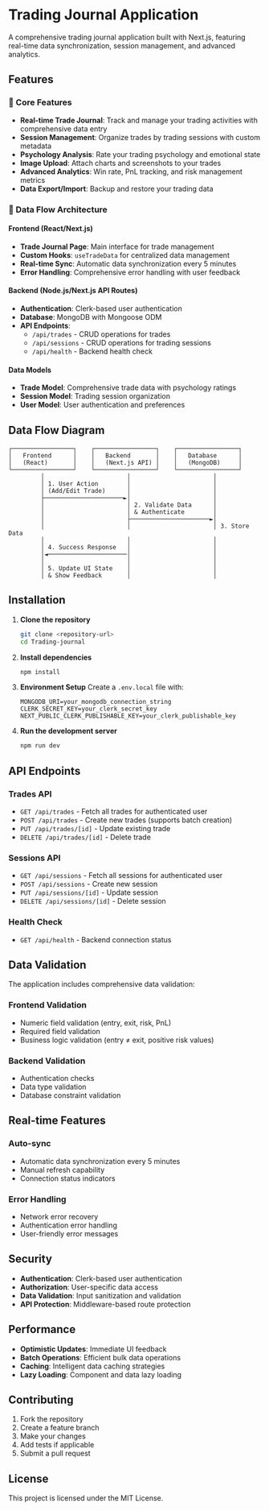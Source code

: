 # Trading Journal Application

A comprehensive trading journal application built with Next.js, featuring real-time data synchronization, session management, and advanced analytics.

## Features

### 🚀 Core Features
- **Real-time Trade Journal**: Track and manage your trading activities with comprehensive data entry
- **Session Management**: Organize trades by trading sessions with custom metadata
- **Psychology Analysis**: Rate your trading psychology and emotional state
- **Image Upload**: Attach charts and screenshots to your trades
- **Advanced Analytics**: Win rate, PnL tracking, and risk management metrics
- **Data Export/Import**: Backup and restore your trading data

### 🔄 Data Flow Architecture

#### Frontend (React/Next.js)
- **Trade Journal Page**: Main interface for trade management
- **Custom Hooks**: `useTradeData` for centralized data management
- **Real-time Sync**: Automatic data synchronization every 5 minutes
- **Error Handling**: Comprehensive error handling with user feedback

#### Backend (Node.js/Next.js API Routes)
- **Authentication**: Clerk-based user authentication
- **Database**: MongoDB with Mongoose ODM
- **API Endpoints**:
  - `/api/trades` - CRUD operations for trades
  - `/api/sessions` - CRUD operations for trading sessions
  - `/api/health` - Backend health check

#### Data Models
- **Trade Model**: Comprehensive trade data with psychology ratings
- **Session Model**: Trading session organization
- **User Model**: User authentication and preferences

## Data Flow Diagram

```
┌─────────────────┐    ┌─────────────────┐    ┌─────────────────┐
│   Frontend      │    │   Backend       │    │   Database      │
│   (React)       │    │   (Next.js API) │    │   (MongoDB)     │
└─────────────────┘    └─────────────────┘    └─────────────────┘
         │                       │                       │
         │ 1. User Action        │                       │
         │ (Add/Edit Trade)      │                       │
         ├──────────────────────►│                       │
         │                       │ 2. Validate Data      │
         │                       │ & Authenticate        │
         │                       ├──────────────────────►│
         │                       │                       │ 3. Store Data
         │                       │                       │
         │ 4. Success Response   │                       │
         │◄──────────────────────│                       │
         │                       │                       │
         │ 5. Update UI State    │                       │
         │ & Show Feedback       │                       │
```

## Installation

1. **Clone the repository**
   ```bash
   git clone <repository-url>
   cd Trading-journal
   ```

2. **Install dependencies**
   ```bash
   npm install
   ```

3. **Environment Setup**
   Create a `.env.local` file with:
   ```env
   MONGODB_URI=your_mongodb_connection_string
   CLERK_SECRET_KEY=your_clerk_secret_key
   NEXT_PUBLIC_CLERK_PUBLISHABLE_KEY=your_clerk_publishable_key
   ```

4. **Run the development server**
   ```bash
   npm run dev
   ```

## API Endpoints

### Trades API
- `GET /api/trades` - Fetch all trades for authenticated user
- `POST /api/trades` - Create new trades (supports batch creation)
- `PUT /api/trades/[id]` - Update existing trade
- `DELETE /api/trades/[id]` - Delete trade

### Sessions API
- `GET /api/sessions` - Fetch all sessions for authenticated user
- `POST /api/sessions` - Create new session
- `PUT /api/sessions/[id]` - Update session
- `DELETE /api/sessions/[id]` - Delete session

### Health Check
- `GET /api/health` - Backend connection status

## Data Validation

The application includes comprehensive data validation:

### Frontend Validation
- Numeric field validation (entry, exit, risk, PnL)
- Required field validation
- Business logic validation (entry ≠ exit, positive risk values)

### Backend Validation
- Authentication checks
- Data type validation
- Database constraint validation

## Real-time Features

### Auto-sync
- Automatic data synchronization every 5 minutes
- Manual refresh capability
- Connection status indicators

### Error Handling
- Network error recovery
- Authentication error handling
- User-friendly error messages

## Security

- **Authentication**: Clerk-based user authentication
- **Authorization**: User-specific data access
- **Data Validation**: Input sanitization and validation
- **API Protection**: Middleware-based route protection

## Performance

- **Optimistic Updates**: Immediate UI feedback
- **Batch Operations**: Efficient bulk data operations
- **Caching**: Intelligent data caching strategies
- **Lazy Loading**: Component and data lazy loading

## Contributing

1. Fork the repository
2. Create a feature branch
3. Make your changes
4. Add tests if applicable
5. Submit a pull request

## License

This project is licensed under the MIT License.
